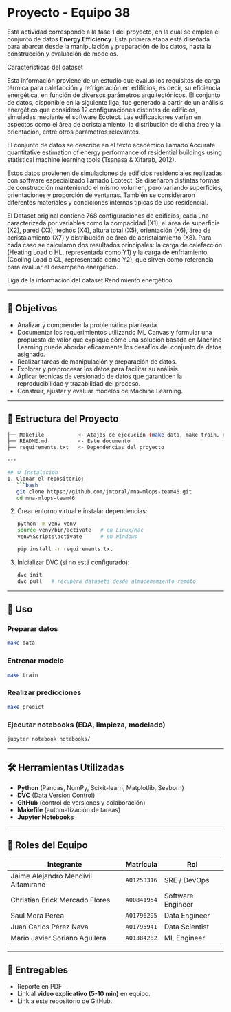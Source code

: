 # Proyecto - Equipo 38

Esta actividad corresponde a la fase 1 del proyecto, en la cual se emplea el conjunto de datos **Energy Efficiency**. Esta primera etapa está diseñada para abarcar desde la manipulación y preparación de los datos, hasta la construcción y evaluación de modelos.

Características del dataset

Esta información proviene de un estudio que evaluó los requisitos de carga térmica para calefacción y refrigeración en edificios, es decir, su eficiencia energética, en función de diversos parámetros arquitectónicos. El conjunto de datos, disponible en la siguiente liga, fue generado a partir de un análisis energético que consideró 12 configuraciones distintas de edificios, simuladas mediante el software Ecotect. Las edificaciones varían en aspectos como el área de acristalamiento, la distribución de dicha área y la orientación, entre otros parámetros relevantes.

El conjunto de datos se describe en el texto académico llamado Accurate quantitative estimation of energy performance of residential buildings using statistical machine learning tools (Tsanasa & Xifarab, 2012).

Estos datos provienen de simulaciones de edificios residenciales realizadas con software especializado llamado Ecotect. Se diseñaron distintas formas de construcción manteniendo el mismo volumen, pero variando superficies, orientaciones y proporción de ventanas. También se consideraron diferentes materiales y condiciones internas típicas de uso residencial.

El Dataset original contiene 768 configuraciones de edificios, cada una caracterizada por variables como la compacidad (X1), el área de superficie (X2), pared (X3), techos (X4), altura total (X5), orientación (X6), área de acristalamiento (X7) y distribución de área de acristalamiento (X8). Para cada caso se calcularon dos resultados principales: la carga de calefacción (Heating Load o HL, representada como Y1) y la carga de enfriamiento (Cooling Load o CL, representada como Y2), que sirven como referencia para evaluar el desempeño energético.

Liga de la información del dataset Rendimiento energético



---

## 🎯 Objetivos

- Analizar y comprender la problemática planteada.
- Documentar los requerimientos utilizando ML Canvas y formular una propuesta de valor que explique cómo una solución basada en Machine Learning puede abordar eficazmente los desafíos del conjunto de datos asignado.
- Realizar tareas de manipulación y preparación de datos.
- Explorar y preprocesar los datos para facilitar su análisis.
- Aplicar técnicas de versionado de datos que garanticen la reproducibilidad y trazabilidad del proceso.
- Construir, ajustar y evaluar modelos de Machine Learning.


---

## 📂 Estructura del Proyecto
```bash
├── Makefile           <- Atajos de ejecución (make data, make train, etc.)
├── README.md          <- Este documento
├── requirements.txt   <- Dependencias del proyecto

---

## ⚙️ Instalación
1. Clonar el repositorio:
   ```bash
   git clone https://github.com/jmtoral/mna-mlops-team46.git
   cd mna-mlops-team46
   ```

2. Crear entorno virtual e instalar dependencias:
   ```bash
   python -m venv venv
   source venv/bin/activate   # en Linux/Mac
   venv\Scripts\activate      # en Windows

   pip install -r requirements.txt
   ```

3. Inicializar DVC (si no está configurado):
   ```bash
   dvc init
   dvc pull   # recupera datasets desde almacenamiento remoto
   ```

---

## 🚀 Uso

### Preparar datos
```bash
make data
```

### Entrenar modelo
```bash
make train
```

### Realizar predicciones
```bash
make predict
```

### Ejecutar notebooks (EDA, limpieza, modelado)
```bash
jupyter notebook notebooks/
```

---

## 🛠️ Herramientas Utilizadas
- **Python** (Pandas, NumPy, Scikit-learn, Matplotlib, Seaborn)
- **DVC** (Data Version Control)
- **GitHub** (control de versiones y colaboración)
- **Makefile** (automatización de tareas)
- **Jupyter Notebooks**

---

## 👥 Roles del Equipo
| Integrante | Matrícula | Rol |
|---|---|---|
| Jaime Alejandro Mendívil Altamirano| `A01253316` | SRE / DevOps |
| Christian Erick Mercado Flores | `A00841954` | Software Engineer  |
| Saul Mora Perea | `A01796295` | Data Engineer  |
| Juan Carlos Pérez Nava | `A01795941` | Data Scientist  |
| Mario Javier Soriano Aguilera | `A01384282` | ML Engineer  |

---

## 📑 Entregables
- Reporte en PDF 
- Link al **video explicativo (5-10 min)** en equipo.
- Link a este repositorio de GitHub.
